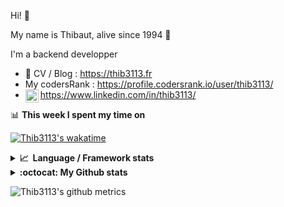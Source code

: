 Hi! 👋

My name is Thibaut, alive since 1994 🍷

I'm a backend developper

-   📝 CV / Blog : https://thib3113.fr
-   My codersRank : https://profile.codersrank.io/user/thib3113/
-   <a href="https://www.linkedin.com/in/thib3113/"><img align="left" alt="Thib3113's Linkedin" width="21px" src="https://raw.githubusercontent.com/peterthehan/peterthehan/master/assets/linkedin.svg" /></a> https://www.linkedin.com/in/thib3113/

📊 **This week I spent my time on**

[![Thib3113's wakatime](https://github-readme-stats.vercel.app/api/wakatime?username=thib3113&layout=default&theme=dracula&langs_count=6&hide_title=true&hide_border=true)](https://wakatime.com/@thib3113)

<details>
  <summary><b>📈&nbsp;&nbsp;Language&nbsp;/&nbsp;Framework stats</b></summary>
  <br/>  
  <a href='https://profile.codersrank.io/user/thib3113/'>
  <img src='http://cr-skills-chart-widget.azurewebsites.net/api/api?username=thib3113&padding=30&skills=php,batchfile,javascript,less,mysql,reactjs,scss,shell,typescript,vue'>
  </a>
</details>

<details>
  <summary><b>:octocat: My Github stats</b></summary>
  <br/>  
  
  <img src="https://github-readme-stats.vercel.app/api?username=thib3113&theme=dracula&show_icons=true&" alt="Thib3113's GitHub stats" />

<!--START_SECTION:activity-->

1. ❗️ Opened issue [#7391](https://github.com/matomo-org/device-detector/issues/7391) in [matomo-org/device-detector](https://github.com/matomo-org/device-detector)
2. 🗣 Commented on [#79](https://github.com/matomo-org/tracker-proxy/issues/79) in [matomo-org/tracker-proxy](https://github.com/matomo-org/tracker-proxy)
3. ❌ Closed PR [#11](https://github.com/Spailybot/matomo-tracker/pull/11) in [Spailybot/matomo-tracker](https://github.com/Spailybot/matomo-tracker)
4. ❌ Closed PR [#12](https://github.com/Spailybot/matomo-tracker/pull/12) in [Spailybot/matomo-tracker](https://github.com/Spailybot/matomo-tracker)
5. ❌ Closed PR [#15](https://github.com/Spailybot/matomo-tracker/pull/15) in [Spailybot/matomo-tracker](https://github.com/Spailybot/matomo-tracker)
 <!--END_SECTION:activity-->

</details>

![Thib3113's github metrics](https://gist.githubusercontent.com/thib3113/83a96e16f8bca103f1b0e376186c66ec/raw/github-metrics.svg)
